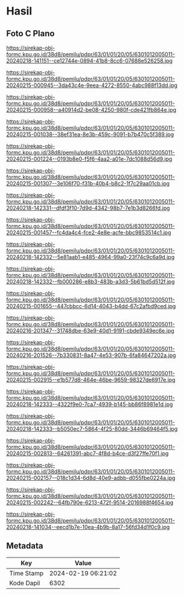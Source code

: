 # Hasil

## Foto C Plano

https://sirekap-obj-formc.kpu.go.id/38d8/pemilu/pdpr/63/01/01/20/05/6301012005011-20240218-141151--ce12744e-0894-41b8-8cc6-07688e526258.jpg

https://sirekap-obj-formc.kpu.go.id/38d8/pemilu/pdpr/63/01/01/20/05/6301012005011-20240215-000945--3da43c4e-9eea-4272-8550-4abc988f13dd.jpg

https://sirekap-obj-formc.kpu.go.id/38d8/pemilu/pdpr/63/01/01/20/05/6301012005011-20240215-000958--a40914d2-be08-4250-980f-cde421fb864e.jpg

https://sirekap-obj-formc.kpu.go.id/38d8/pemilu/pdpr/63/01/01/20/05/6301012005011-20240215-001038--38ef31ea-8e3b-459c-9091-b7b470c5f389.jpg

https://sirekap-obj-formc.kpu.go.id/38d8/pemilu/pdpr/63/01/01/20/05/6301012005011-20240215-001224--0193b8e0-f5f6-4aa2-a01e-7dc1088d56d9.jpg

https://sirekap-obj-formc.kpu.go.id/38d8/pemilu/pdpr/63/01/01/20/05/6301012005011-20240215-001307--3e106f70-f31b-40b4-b8c2-1f7c29aa01cb.jpg

https://sirekap-obj-formc.kpu.go.id/38d8/pemilu/pdpr/63/01/01/20/05/6301012005011-20240218-142331--dfdf3f10-7d9d-4342-98b7-7e1b3d8266fd.jpg

https://sirekap-obj-formc.kpu.go.id/38d8/pemilu/pdpr/63/01/01/20/05/6301012005011-20240215-001457--fc4da4c4-fce2-4e8e-acfe-bbc9853514c1.jpg

https://sirekap-obj-formc.kpu.go.id/38d8/pemilu/pdpr/63/01/01/20/05/6301012005011-20240218-142332--5e81aab1-e485-4964-99a0-23f74c9c6a9d.jpg

https://sirekap-obj-formc.kpu.go.id/38d8/pemilu/pdpr/63/01/01/20/05/6301012005011-20240218-142332--fb000286-e8b3-483b-a3d3-5b61bd5d512f.jpg

https://sirekap-obj-formc.kpu.go.id/38d8/pemilu/pdpr/63/01/01/20/05/6301012005011-20240215-001655--447cbbcc-6d14-4043-b4dd-67c2afbd9ced.jpg

https://sirekap-obj-formc.kpu.go.id/38d8/pemilu/pdpr/63/01/01/20/05/6301012005011-20240216-201347--31748dbe-63e9-40d1-9191-cbde9349ec6e.jpg

https://sirekap-obj-formc.kpu.go.id/38d8/pemilu/pdpr/63/01/01/20/05/6301012005011-20240216-201526--7b330831-8a47-4e53-907b-6fa84647202a.jpg

https://sirekap-obj-formc.kpu.go.id/38d8/pemilu/pdpr/63/01/01/20/05/6301012005011-20240215-002915--e1b577d8-464e-46be-9659-98327de6917e.jpg

https://sirekap-obj-formc.kpu.go.id/38d8/pemilu/pdpr/63/01/01/20/05/6301012005011-20240218-142333--4322f9e0-7ca7-4939-b145-bb86f8981e1d.jpg

https://sirekap-obj-formc.kpu.go.id/38d8/pemilu/pdpr/63/01/01/20/05/6301012005011-20240218-142333--b5050ec7-5864-4f25-80dd-3446b69464f5.jpg

https://sirekap-obj-formc.kpu.go.id/38d8/pemilu/pdpr/63/01/01/20/05/6301012005011-20240215-002813--64261391-abc7-4f8d-b4ce-d3f27ffe70f1.jpg

https://sirekap-obj-formc.kpu.go.id/38d8/pemilu/pdpr/63/01/01/20/05/6301012005011-20240215-002157--018c1d34-6d8d-40e9-adbb-d055fbe0224a.jpg

https://sirekap-obj-formc.kpu.go.id/38d8/pemilu/pdpr/63/01/01/20/05/6301012005011-20240215-002242--64fb790e-6213-472f-9514-2016988f4654.jpg

https://sirekap-obj-formc.kpu.go.id/38d8/pemilu/pdpr/63/01/01/20/05/6301012005011-20240218-141034--eecd1b7e-10ea-4b9b-8a17-56fd34d1f0c9.jpg


## Metadata

| Key        | Value               |
| ---------- | ------------------- |
| Time Stamp | 2024-02-19 06:21:02 |
| Kode Dapil | 6302                |



